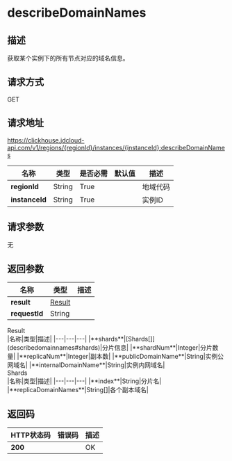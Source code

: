 # describeDomainNames


## 描述
获取某个实例下的所有节点对应的域名信息。

## 请求方式
GET

## 请求地址
https://clickhouse.jdcloud-api.com/v1/regions/{regionId}/instances/{instanceId}:describeDomainNames

|名称|类型|是否必需|默认值|描述|
|---|---|---|---|---|
|**regionId**|String|True| |地域代码|
|**instanceId**|String|True| |实例ID|

## 请求参数
无


## 返回参数
|名称|类型|描述|
|---|---|---|
|**result**|[Result](describedomainnames#result)| |
|**requestId**|String| |

<div id="result">Result</div>
|名称|类型|描述|
|---|---|---|
|**shards**|[Shards[]](describedomainnames#shards)|分片信息|
|**shardNum**|Integer|分片数量|
|**replicaNum**|Integer|副本数|
|**publicDomainName**|String|实例公网域名|
|**internalDomainName**|String|实例内网域名|
<div id="shards">Shards</div>
|名称|类型|描述|
|---|---|---|
|**index**|String|分片名|
|**replicaDomainNames**|String[]|各个副本域名|

## 返回码
|HTTP状态码|错误码|描述|
|---|---|---|
|**200**||OK|
